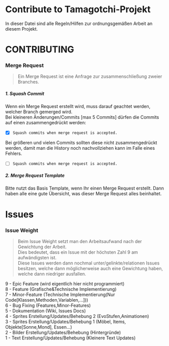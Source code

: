 # Contribute to Tamagotchi-Projekt  
In dieser Datei sind alle Regeln/Hilfen zur ordnungsgemäßen Arbeit an diesem Projekt.

CONTRIBUTING
======
### Merge Request

>Ein Merge Request ist eine Anfrage zur zusammenschließung zweier Branches.


##### 1. Squash Commit

Wenn ein Merge Request erstellt wird, muss darauf geachtet werden, welcher Branch gemerged wird.  
Bei kleineren Änderungen/Commits [max 5 Commits] dürfen die Commits auf einen zusammengedrückt werden:
* [x]  `Squash commits when merge request is accepted.`  

Bei größeren und vielen Commits sollten diese nicht zusammengedrückt werden, damit man die History noch nachvollziehen kann im Falle eines Fehlers.  
* [ ]  `Squash commits when merge request is accepted.`

##### 2. Merge Request Template
Bitte nutzt das Basis Template, wenn Ihr einen Merge Request erstellt. Dann haben alle eine gute Übersicht, was dieser Merge Request alles beinhaltet.


Issues
======
### Issue Weight

>Beim Issue Weight setzt man den Arbeitsaufwand nach der Gewichtung der Arbeit.  
Dies bedeutet, dass ein Issue mit der höchsten Zahl 9 am aufwändigsten ist.  
Diese Issues werden dann nochmal unter/gelinkte/relationen Issues besitzen, welche dann möglicherweise auch eine Gewichtung haben, welche dann niedriger ausfallen.   

9 - Epic Feature (wird eigentlich hier nicht programmiert)  
8 - Feature (Grafische&Technische Implementierung)  
7 - Minor-Feature (Technische Implementierung(Nur Code[Klassen,Methoden,Variablen,...]))  
6 - Bug Fixing (Features,Minor-Features)   
5 - Dokumentation (Wiki, Issues Docs)  
4 - Sprites Erstellung/Updates/Behebung 2 (EvoStufen,Animationen)  
3 - Sprites Erstellung/Updates/Behebung 1 (Möbel, Items, Objekte[Sonne,Mond], Essen...)  
2 - Bilder Erstellung/Updates/Behebung (Hintergründe)  
1 - Text Erstellung/Updates/Behebung (Kleinere Text Updates)  
